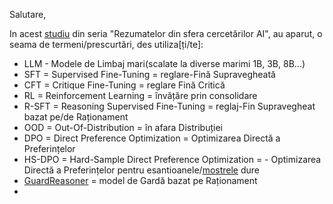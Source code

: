 Salutare,

In acest [studiu](https://www.linkedin.com/pulse/ai-research-roundup-safety-scaling-multimodal-breakthroughs-dynuf/) din seria "Rezumatelor din sfera cercetărilor AI", au aparut, o seama de termeni/prescurtări, des utiliza[ți/te]:

 - LLM - Modele de Limbaj mari(scalate la diverse marimi 1B, 3B, 8B...)
 - SFT = Supervised Fine-Tuning = reglare-Fină Supravegheată
 - CFT = Critique Fine-Tuning = reglare Fină Critică
 - RL  = Reinforcement Learning = învățăre prin consolidare
 - R-SFT = Reasoning Supervised Fine-Tuning = reglaj-Fin Supravegheat bazat pe/de Raționament  
 - OOD = Out-Of-Distribution = în afara Distribuției
 - DPO = Direct Preference Optimization = Optimizarea Directă a Preferințelor
 - HS-DPO = Hard-Sample Direct Preference Optimization = - Optimizarea Directă a Preferințelor pentru esantioanele/[mostrele](https://www.google.com/search?q=mostre+sau+monstre&rlz=1C1CHBF_enRO1132RO1132&oq=mostre+sau+monstre&gs_lcrp=EgZjaHJvbWUyCQgAEEUYORiABDIKCAEQABgKGBYYHjIKCAIQABiABBiiBNIBCTYwMzhqMGoxNagCCLACAQ&sourceid=chrome&ie=UTF-8) dure
 - [GuardReasoner](https://arxiv.org/html/2501.18492v1) = model de Gardă bazat pe Raționament
 - 
